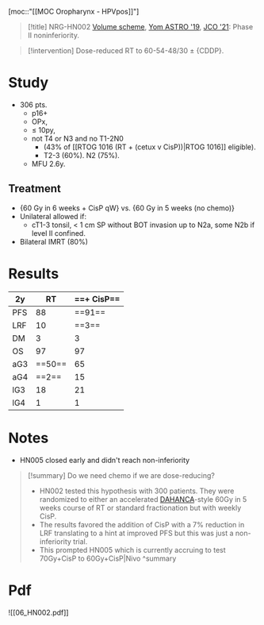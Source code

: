 [moc::"[[MOC Oropharynx - HPVpos]]"]
>[!title]
> NRG-HN002 [Volume scheme](https://www.rtog.org/LinkClick.aspx?fileticket=OkN61W9UQNI%3d&tabid=229), [Yom ASTRO '19](https://www.eventscribe.com/2019/ASTRO/fsPopup.asp?Mode=presinfo&PresentationID=603246), [JCO '21](https://ascopubs.org/doi/full/10.1200/JCO.20.03128): Phase II noninferiority.

>[!intervention]
> Dose-reduced RT to 60-54-48/30 ± {CDDP}.

# Study
- 306 pts.
	- p16+
	- OPx,
	- ≤ 10py,
	- not T4 or N3 and no T1-2N0
		- (43% of [[RTOG 1016 (RT + (cetux v CisP))|RTOG 1016]] eligible).
		- T2-3 (60%). N2 (75%).
	- MFU 2.6y.

## Treatment
- {60 Gy in 6 weeks + CisP qW} vs. {60 Gy in 5 weeks (no chemo)}
- Unilateral allowed if:
	- cT1-3 tonsil, < 1 cm SP without BOT invasion up to N2a, some N2b if level II confined.
- Bilateral IMRT (80%)

# Results

| 2y  | RT     | ==+ CisP== |
| --- | ------ | ---------- |
| PFS | 88     | ==91==     |
| LRF | 10     | ==3==      |
| DM  | 3      | 3          |
| OS  | 97     | 97         |
| aG3 | ==50== | 65         |
| aG4 | ==2==  | 15         |
| lG3 | 18     | 21         |
| lG4 | 1      | 1          |

# Notes
- HN005 closed early and didn't reach non-inferiority

>[!summary]
> Do we need chemo if we are dose-reducing?
> - HN002 tested this hypothesis with 300 patients. They were randomized to either an accelerated [DAHANCA](https://www.ncbi.nlm.nih.gov/pubmed/26255764)-style 60Gy in 5 weeks course of RT or standard fractionation but with weekly CisP.
> - The results favored the addition of CisP with a 7% reduction in LRF translating to a hint at improved PFS but this was just a non-inferiority trial.
> - This prompted HN005 which is currently accruing to test 70Gy+CisP to 60Gy+CisP|Nivo
>^summary

# Pdf
![[06_HN002.pdf]]